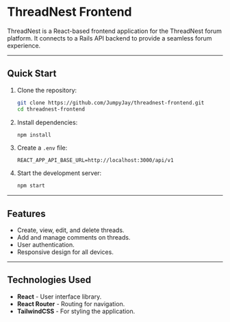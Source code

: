 # ThreadNest Frontend

ThreadNest is a React-based frontend application for the ThreadNest forum platform. It connects to a Rails API backend to provide a seamless forum experience.

---

## Quick Start

1. Clone the repository:

   ```bash
   git clone https://github.com/JumpyJay/threadnest-frontend.git
   cd threadnest-frontend
   ```

2. Install dependencies:

   ```bash
   npm install
   ```

3. Create a `.env` file:

   ```env
   REACT_APP_API_BASE_URL=http://localhost:3000/api/v1
   ```

4. Start the development server:
   ```bash
   npm start
   ```

---

## Features

- Create, view, edit, and delete threads.
- Add and manage comments on threads.
- User authentication.
- Responsive design for all devices.

---

## Technologies Used

- **React** - User interface library.
- **React Router** - Routing for navigation.
- **TailwindCSS** - For styling the application.
